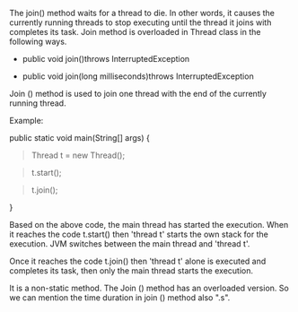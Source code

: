 The join() method waits for a thread to die. In other words, it causes
the currently running threads to stop executing until the thread it
joins with completes its task. Join method is overloaded in Thread class
in the following ways.

-   public void join()throws InterruptedException

-   public void join(long milliseconds)throws InterruptedException

Join () method is used to join one thread with the end of the currently
running thread.

Example:

public static void main(String\[\] args) {

>Thread t = new Thread();

>t.start();

>t.join();

}

Based on the above code, the main thread has started the execution. When
it reaches the code t.start() then 'thread t' starts the own stack for
the execution. JVM switches between the main thread and 'thread t'.

Once it reaches the code t.join() then 'thread t' alone is executed and
completes its task, then only the main thread starts the execution.

It is a non-static method. The Join () method has an overloaded version.
So we can mention the time duration in join () method also ".s".